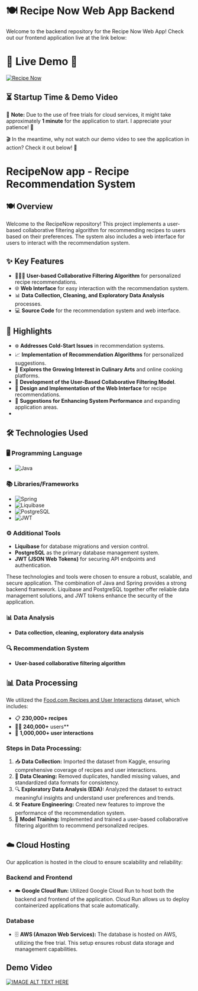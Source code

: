# 🍽️ Recipe Now Web App Backend

Welcome to the backend repository for the Recipe Now Web App! Check out our frontend application live at the link below:

# 🌟 **Live Demo** 🌟

[![Recipe Now](https://img.shields.io/badge/Recipe%20Now-Live%20Demo-brightgreen?style=for-the-badge)](https://recipe-now-frontend-s7qlbu7unq-ez.a.run.app/)

## ⏳ Startup Time & Demo Video

🚀 **Note:** Due to the use of free trials for cloud services, it might take approximately **1 minute** for the application to start. I appreciate your patience! 🙏

🎬 In the meantime, why not watch our demo video to see the application in action? Check it out below! 🍿

# RecipeNow app - Recipe Recommendation System 

## 🍽️ Overview
Welcome to the RecipeNow repository! This project implements a user-based collaborative filtering algorithm for recommending recipes to users based on their preferences. The system also includes a web interface for users to interact with the recommendation system.

## ✨ Key Features

- 🧑‍🤝‍🧑 **User-based Collaborative Filtering Algorithm** for personalized recipe recommendations.
- 🌐 **Web Interface** for easy interaction with the recommendation system.
- 📊 **Data Collection, Cleaning, and Exploratory Data Analysis** processes.
- 💻 **Source Code** for the recommendation system and web interface.

## 🌟 Highlights

- ❄️ **Addresses Cold-Start Issues** in recommendation systems.
- 📈 **Implementation of Recommendation Algorithms** for personalized suggestions.
- 🍳 **Explores the Growing Interest in Culinary Arts** and online cooking platforms.
- 🧠 **Development of the User-Based Collaborative Filtering Model**.
- 🎨 **Design and Implementation of the Web Interface** for recipe recommendations.
- 🚀 **Suggestions for Enhancing System Performance** and expanding application areas.
- 
## 🛠️ Technologies Used

### 🖥️ Programming Language
- ![Java](https://img.shields.io/badge/Java-007396?style=for-the-badge&logo=java&logoColor=white)

### 📚 Libraries/Frameworks
- ![Spring](https://img.shields.io/badge/Spring-6DB33F?style=for-the-badge&logo=spring&logoColor=white)
- ![Liquibase](https://img.shields.io/badge/Liquibase-006CD3?style=for-the-badge&logo=liquibase&logoColor=white)
- ![PostgreSQL](https://img.shields.io/badge/PostgreSQL-336791?style=for-the-badge&logo=postgresql&logoColor=white)
- ![JWT](https://img.shields.io/badge/JWT-000000?style=for-the-badge&logo=jwt&logoColor=white)

### ⚙️ Additional Tools
- **Liquibase** for database migrations and version control.
- **PostgreSQL** as the primary database management system.
- **JWT (JSON Web Tokens)** for securing API endpoints and authentication.

These technologies and tools were chosen to ensure a robust, scalable, and secure application. The combination of Java and Spring provides a strong backend framework. Liquibase and PostgreSQL together offer reliable data management solutions, and JWT tokens enhance the security of the application.


### 📊 Data Analysis
- **Data collection, cleaning, exploratory data analysis**

### 🔍 Recommendation System
- **User-based collaborative filtering algorithm**

## 📊 Data Processing

We utilized the [Food.com Recipes and User Interactions](https://www.kaggle.com/datasets/shuyangli94/food-com-recipes-and-user-interactions?resource=download) dataset, which includes:

- 📋 **230,000+ recipes**
- 🧑🏻 **240,000+** users**
- 👥 **1,000,000+ user interactions**

### Steps in Data Processing:
1. 📥 **Data Collection:** Imported the dataset from Kaggle, ensuring comprehensive coverage of recipes and user interactions.
2. 🧹 **Data Cleaning:** Removed duplicates, handled missing values, and standardized data formats for consistency.
3. 🔍 **Exploratory Data Analysis (EDA):** Analyzed the dataset to extract meaningful insights and understand user preferences and trends.
4. 🛠️ **Feature Engineering:** Created new features to improve the performance of the recommendation system.
5. 🧠 **Model Training:** Implemented and trained a user-based collaborative filtering algorithm to recommend personalized recipes.

## ☁️ Cloud Hosting

Our application is hosted in the cloud to ensure scalability and reliability:

### Backend and Frontend
- ☁️ **Google Cloud Run:** Utilized Google Cloud Run to host both the backend and frontend of the application. Cloud Run allows us to deploy containerized applications that scale automatically.
  
### Database
- 🗄️ **AWS (Amazon Web Services):** The database is hosted on AWS, utilizing the free trial. This setup ensures robust data storage and management capabilities.

## Demo Video
[![IMAGE ALT TEXT HERE](https://camo.githubusercontent.com/414ef4e0ce20d5c28416c3d6419611ca27ebc3e4fd85895054fa129c1f2637c8/68747470733a2f2f692e626c6f67732e65732f3962313961642f796f75747562652f3435305f313030302e77656270)](https://www.youtube.com/watch?v=3RRp6jHgWQ4)


